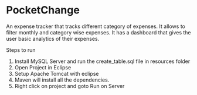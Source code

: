 # PocketChange

An expense tracker that tracks different category of expenses.
It allows to filter monthly and category wise expenses. 
It has a dashboard that gives the user basic analytics of their expenses.

Steps to run
1. Install MySQL Server and run the create_table.sql file in resources folder
2. Open Project in Eclipse
3. Setup Apache Tomcat with eclipse
4. Maven will install all the dependencies.
5. Right click on project and goto Run on Server
